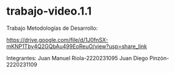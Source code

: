 # trabajo-video.1.1

Trabajo Metodologías de Desarrollo:

https://drive.google.com/file/d/1J0fnSX-mKNP1Tby4Q2GQbAu499EoReuO/view?usp=share_link

Integrantes:
Juan Manuel Riola-2220231095
Juan Diego Pinzón-2220231109